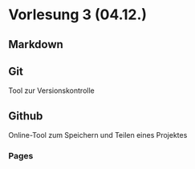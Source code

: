 # Vorlesung 3 (04.12.)

## Markdown

## Git

Tool zur Versionskontrolle



## Github

Online-Tool zum Speichern und Teilen eines Projektes

### Pages

### 

